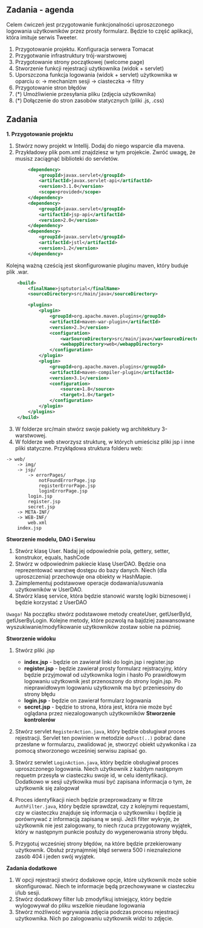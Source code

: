 ## Zadania - agenda

Celem ćwiczeń jest przygotowanie funkcjonalności uproszczonego logowania użytkowników 
przez prosty formularz. Będzie to część aplikacji, która imituje serwis Tweeter.

1. Przygotowanie projektu. Konfiguracja serwera Tomacat
2. Przygotwanie infrastruktury trój-warstwowej
3. Przygotowanie strony początkowej (welcome page)
4. Stworzenie funkcji rejestracji użytkownika (widok + servlet)
5. Uporszczona funkcja logowania (widok + servlet) użytkownika w oparciu o:
    -> mechanizm sesji
    -> ciasteczka
    -> filtry
6. Przygotowanie stron błędów    
7. (*) Umożliwienie przesyłania pliku (zdjęcia użytkownika)
8. (*) Dołączenie do stron zasobów statycznych (pliki .js, .css)


## Zadania

**1. Przygotowanie projektu**

1. Stwórz nowy projekt w Intellij. Dodaj do niego wsparcie dla mavena.
2. Przykładowy plik pom.xml znajdziesz w tym projekcie. Zwróć uwagę, że musisz zaciągnąć biblioteki
do servletów.  

```xml
        <dependency>
            <groupId>javax.servlet</groupId>
            <artifactId>javax.servlet-api</artifactId>
            <version>3.1.0</version>
            <scope>provided</scope>
        </dependency>
        <dependency>
            <groupId>javax.servlet</groupId>
            <artifactId>jsp-api</artifactId>
            <version>2.0</version>
        </dependency>
        <dependency>
            <groupId>javax.servlet</groupId>
            <artifactId>jstl</artifactId>
            <version>1.2</version>
        </dependency>
```

Kolejną ważną cześcią jest skonfigurowanie pluginu maven, który buduje plik .war.

```xml
    <build>
        <finalName>jsptutorial</finalName>
        <sourceDirectory>src/main/java</sourceDirectory>

        <plugins>
            <plugin>
                <groupId>org.apache.maven.plugins</groupId>
                <artifactId>maven-war-plugin</artifactId>
                <version>2.3</version>
                <configuration>
                    <warSourceDirectory>src/main/java</warSourceDirectory>
                    <webappDirectory>web</webappDirectory>
                </configuration>
            </plugin>
            <plugin>
                <groupId>org.apache.maven.plugins</groupId>
                <artifactId>maven-compiler-plugin</artifactId>
                <version>3.1</version>
                <configuration>
                    <source>1.8</source>
                    <target>1.8</target>
                </configuration>
            </plugin>
        </plugins>
    </build>
```

3. W folderze src/main stwórz swoje pakiety wg architektury 3-warstwowej.
4. W folderze web stworzysz strukturę, w których umieścisz pliki jsp i inne pliki statyczne.
Przykłądowa struktura folderu web:
```
-> web/
    -> img/
    -> jsp/
        -> errorPages/
            notFoundErrorPage.jsp
            registerErrorPage.jsp
            loginErrorPage.jsp
        login.jsp
        register.jsp
        secret.jsp
    -> META-INF/
    -> WEB-INF/
        web.xml
    index.jsp    
 ```       

**Stworzenie modelu, DAO i Serwisu**

1. Stwórz klasę User. Nadaj jej odpowiednie pola, gettery, setter, konstrukor, equals, hashCode
2. Stwórz w odpowiednim pakiecie klasę UserDAO. Będzie ona reprezentować warstwę dostępu do bazy danych.
Niech (dla uproszczenia) przechowuje ona obiekty w HashMapie.
3. Zaimplementuj podstawowe operacje dodawania/usuwania użytkowników w UserDAO.
4. Stwórz klasę service, która będzie stanowić warstę logiki biznesowej i będzie korzystać
z UserDAO

`Uwaga!` Na początku stwórz podstawowe metody createUser, getUserById, getUserByLogin. Kolejne metody, które pozwolą na bajdziej
zaawansowane wyszukiwanie/modyfikowanie użytkowników zostaw sobie na później.

**Stworzenie widoku**
1. Stwórz pliki .jsp
    * **index.jsp** - będzie on zawierał linki do login.jsp i register.jsp
    * **register.jsp** - będzie zawierał prosty formularz rejstracyjny, który będzie przyjmował od użytkownika login i hasło
    Po prawidłowym logowaniu użytkownik jest przenoszony do strony login.jsp. Po nieprawidłowym logowaniu użytkownik ma być przeniesoiny do strony błędu
    * **login.jsp** - będzie on zawierał formularz logowania
    * **secret.jsp** - będzie to strona, która jest, która nie może być oglądana przez niezalogowanych użytkowników
**Stworzenie kontrolerów**

1. Stwórz servlet ```RegisterAction.java```, który będzie obsługiwał proces rejestracji.
Servlet ten powinien w metodzie ```doPost(..)``` pobrać dane przesłane w formularzu,
zwalidować je, stworzyć obiekt używkonika i za pomocą stworzonego wcześniej serwisu
zapisać go. 

2. Stwórz serwlet ```LoginAction.java```, który będzie obsługiwał proces uproszczonego logowania.
 Niech użytkownik z każdym następnym requetm przesyła w ciasteczku swoje id, w celu identyfikacji. Dodatkowo w 
 sesji użytkowika musi być zapisana informacja o tym, że użytkownik się zalogował
3. Proces identyfikacji niech będzie przeprowadzany w filtrze ```AuthFilter.java```, który będzie sprawdzał, czy z kolejnymi requestami, czy w ciasteczku znajduje się
informacja o użytkowniku i będzie ją porównywać z informacją zapisaną w sesji.
Jeżli filter wykryje, że użytkownik nie jest zalogowany, to niech rzuca przygotowany wyjątek,
który w następnym punkcie posłuży do wygenerowania strony błędu. 
4. Przygotuj wcześniej strony błędów, na które będzie przekierowany użytkownik. Obsłuż przynajmniej 
  błąd serwera 500 i nieznalezione zasób 404 i jeden swój wyjątek.

**Zadania dodatkowe**

1. W opcji rejestracji stwórz dodakowe opcje, które użytkownik może sobie skonfigurować.
Niech te informacje będą przechowywane w ciasteczku i/lub sesji.
2. Stwórz dodatkowy filter lub zmodyfikuj istniejący, który będzie wylogowywał do pliku wszelkie nieudane logowania
3. Stwórz możliwość wgrywania zdjęcia podczas procesu rejestracji użytkownika. Nich po zalogowaniu 
użytkownik widzi to zdjęcie.